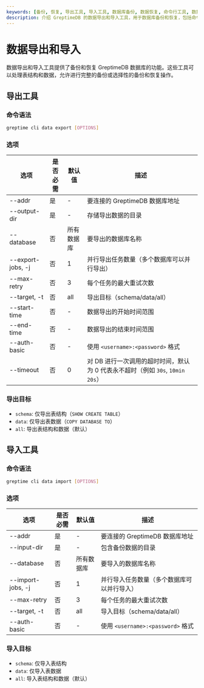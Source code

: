 ```yaml
---
keywords: [备份, 恢复, 导出工具, 导入工具, 数据库备份, 数据恢复, 命令行工具, 数据导出, 数据导入]
description: 介绍 GreptimeDB 的数据导出和导入工具，用于数据库备份和恢复，包括命令语法、选项。
---
```


# 数据导出和导入

数据导出和导入工具提供了备份和恢复 GreptimeDB 数据库的功能。这些工具可以处理表结构和数据，允许进行完整的备份或选择性的备份和恢复操作。

## 导出工具

### 命令语法
```bash
greptime cli data export [OPTIONS]
```

### 选项
| 选项              | 是否必需 | 默认值     | 描述                                                                           |
| ----------------- | -------- | ---------- | ------------------------------------------------------------------------------ |
| --addr            | 是       | -          | 要连接的 GreptimeDB 数据库地址                                                 |
| --output-dir      | 是       | -          | 存储导出数据的目录                                                             |
| --database        | 否       | 所有数据库 | 要导出的数据库名称                                                             |
| --export-jobs, -j | 否       | 1          | 并行导出任务数量（多个数据库可以并行导出）                                     |
| --max-retry       | 否       | 3          | 每个任务的最大重试次数                                                         |
| --target, -t      | 否       | all        | 导出目标（schema/data/all）                                                    |
| --start-time      | 否       | -          | 数据导出的开始时间范围                                                         |
| --end-time        | 否       | -          | 数据导出的结束时间范围                                                         |
| --auth-basic      | 否       | -          | 使用 `<username>:<password>` 格式                                              |
| --timeout         | 否       | 0          | 对 DB 进行一次调用的超时时间，默认为 0 代表永不超时（例如 `30s`, `10min 20s`） |

### 导出目标
- `schema`: 仅导出表结构（`SHOW CREATE TABLE`）
- `data`: 仅导出表数据（`COPY DATABASE TO`）
- `all`: 导出表结构和数据（默认）

## 导入工具

### 命令语法
```bash
greptime cli data import [OPTIONS]
```

### 选项
| 选项              | 是否必需 | 默认值     | 描述                                       |
| ----------------- | -------- | ---------- | ------------------------------------------ |
| --addr            | 是       | -          | 要连接的 GreptimeDB 数据库地址             |
| --input-dir       | 是       | -          | 包含备份数据的目录                         |
| --database        | 否       | 所有数据库 | 要导入的数据库名称                         |
| --import-jobs, -j | 否       | 1          | 并行导入任务数量（多个数据库可以并行导入） |
| --max-retry       | 否       | 3          | 每个任务的最大重试次数                     |
| --target, -t      | 否       | all        | 导入目标（schema/data/all）                |
| --auth-basic      | 否       | -          | 使用 `<username>:<password>` 格式          |

### 导入目标
- `schema`: 仅导入表结构
- `data`: 仅导入表数据
- `all`: 导入表结构和数据（默认）